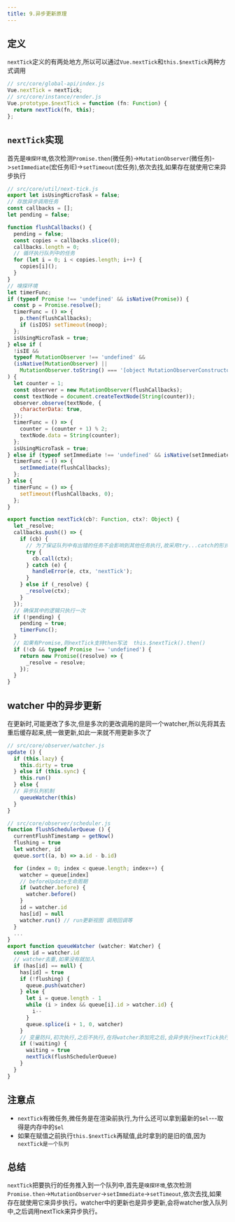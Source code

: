 ```yaml
---
title: 9.异步更新原理
---
```


## 定义

`nextTick`定义的有两处地方,所以可以通过`Vue.nextTick`和`this.$nextTick`两种方式调用

```js
// src/core/global-api/index.js
Vue.nextTick = nextTick;
// src/core/instance/render.js
Vue.prototype.$nextTick = function (fn: Function) {
  return nextTick(fn, this);
};
```

## `nextTick`实现

首先是`嗅探环境`,依次检测`Promise.then`(微任务)->`MutationObserver`(微任务)->`setImmediate`(宏任务IE)->`setTimeout`(宏任务),依次去找,如果存在就使用它来异步执行

```js
// src/core/util/next-tick.js
export let isUsingMicroTask = false;
// 存放异步调用任务
const callbacks = [];
let pending = false;

function flushCallbacks() {
  pending = false;
  const copies = callbacks.slice(0);
  callbacks.length = 0;
  // 循环执行队列中的任务
  for (let i = 0; i < copies.length; i++) {
    copies[i]();
  }
}
// 嗅探环境
let timerFunc;
if (typeof Promise !== 'undefined' && isNative(Promise)) {
  const p = Promise.resolve();
  timerFunc = () => {
    p.then(flushCallbacks);
    if (isIOS) setTimeout(noop);
  };
  isUsingMicroTask = true;
} else if (
  !isIE &&
  typeof MutationObserver !== 'undefined' &&
  (isNative(MutationObserver) ||
    MutationObserver.toString() === '[object MutationObserverConstructor]')
) {
  let counter = 1;
  const observer = new MutationObserver(flushCallbacks);
  const textNode = document.createTextNode(String(counter));
  observer.observe(textNode, {
    characterData: true,
  });
  timerFunc = () => {
    counter = (counter + 1) % 2;
    textNode.data = String(counter);
  };
  isUsingMicroTask = true;
} else if (typeof setImmediate !== 'undefined' && isNative(setImmediate)) {
  timerFunc = () => {
    setImmediate(flushCallbacks);
  };
} else {
  timerFunc = () => {
    setTimeout(flushCallbacks, 0);
  };
}

export function nextTick(cb?: Function, ctx?: Object) {
  let _resolve;
  callbacks.push(() => {
    if (cb) {
      // 为了保证队列中有出错的任务不会影响到其他任务执行,故采用try...catch的形式
      try {
        cb.call(ctx);
      } catch (e) {
        handleError(e, ctx, 'nextTick');
      }
    } else if (_resolve) {
      _resolve(ctx);
    }
  });
  // 确保其中的逻辑只执行一次
  if (!pending) {
    pending = true;
    timerFunc();
  }
  // 如果有Promise,则nextTick支持then写法  this.$nextTick().then()
  if (!cb && typeof Promise !== 'undefined') {
    return new Promise((resolve) => {
      _resolve = resolve;
    });
  }
}
```

## watcher 中的异步更新
在更新时,可能更改了多次,但是多次的更改调用的是同一个watcher,所以先将其去重后缓存起来,统一做更新,如此一来就不用更新多次了
```js
// src/core/observer/watcher.js
update () {
  if (this.lazy) {
    this.dirty = true
  } else if (this.sync) {
    this.run()
  } else {
  // 异步队列机制
    queueWatcher(this)
  }
}
```
```js
// src/core/observer/scheduler.js
function flushSchedulerQueue () {
  currentFlushTimestamp = getNow()
  flushing = true
  let watcher, id
  queue.sort((a, b) => a.id - b.id)

  for (index = 0; index < queue.length; index++) {
    watcher = queue[index]
    // beforeUpdate生命周期
    if (watcher.before) {
      watcher.before()
    }
    id = watcher.id
    has[id] = null
    watcher.run() // run更新视图 调用回调等
  }
  ...
}
export function queueWatcher (watcher: Watcher) {
  const id = watcher.id
  // watcher去重,如果没有就加入
  if (has[id] == null) {
    has[id] = true
    if (!flushing) {
      queue.push(watcher)
    } else {
      let i = queue.length - 1
      while (i > index && queue[i].id > watcher.id) {
        i--
      }
      queue.splice(i + 1, 0, watcher)
    }
    // 变量防抖,初次执行,之后不执行,在将watcher添加完之后,会异步执行nextTick执行watcher的run方法
    if (!waiting) {
      waiting = true
      nextTick(flushSchedulerQueue)
    }
  }
}
```
## 注意点
- `nextTick`有微任务,微任务是在渲染前执行,为什么还可以拿到最新的`$el`---取得是内存中的`$el`
- 如果在赋值之前执行`this.$nextTick`再赋值,此时拿到的是旧的值,因为`nextTick是一个队列`

## 总结
`nextTick`把要执行的任务推入到一个队列中,首先是`嗅探环境`,依次检测`Promise.then`->`MutationObserver`->`setImmediate`->`setTimeout`,依次去找,如果存在就使用它来异步执行。watcher中的更新也是异步更新,会将watcher放入队列中,之后调用nextTick来异步执行。

